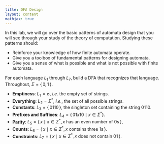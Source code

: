 ```yaml
---
title: DFA Design
layout: content
mathjax: true
---
```


In this lab, we will go over the basic patterns of automata design that you will see through your study of the theory of computation.
Studying these patterns should:

+   Reinforce your knowledge of how finite automata operate.
+   Give you a toolbox of fundamental patterns for designing automata.
+   Give you a sense of what is possible and what is not possible with finite automata.

For each language $L_1$ through $L_7$, build a DFA that recognizes that language.
Throughout, $\Sigma = \{\, 0, 1 \,\}$.

+   **Emptiness**: $L_1 = \emptyset$, _i.e._ the empty set of strings.
+   **Everything**: $L_2 = Σ^*$, _i.e._, the set of all possible strings.
+   **Constants**: $L_3 = \{\, 0110 \,\}$, the singleton set containing the string $0110$.
+   **Prefixes and Suffixes**: $L_4 = \{\, 01x10 \mid x \in \Sigma^* \}$.
+   **Parity**: $L_5 = \{\, x \mid x \in \Sigma^*, \text{$x$ has an even number of 0s} \,\}$.
+   **Counts**: $L_6 = \{\, x \mid x \in \Sigma^*, \text{$x$ contains three $1$s} \,\}$.
+   **Constraints**: $L_7 = \{\, x \mid x \in \Sigma^*, \text{$x$ does not contain $01$} \,\}$.
